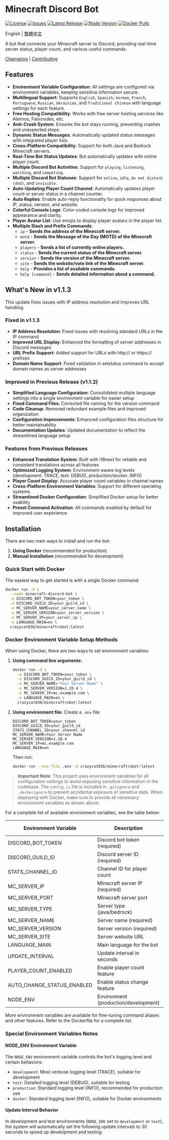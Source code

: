 # Minecraft Discord Bot

[![License](https://img.shields.io/github/license/crazycat836/minecraft-discord-bot?style=for-the-badge&color=5D6D7E)](LICENSE)
[![Issues](https://img.shields.io/github/issues/crazycat836/minecraft-discord-bot?style=for-the-badge&color=5D6D7E)](https://github.com/crazycat836/minecraft-discord-bot/issues)
[![Latest Release](https://img.shields.io/github/v/release/crazycat836/minecraft-discord-bot?style=for-the-badge&color=5D6D7E)](https://github.com/crazycat836/minecraft-discord-bot/releases)
[![Node Version](https://img.shields.io/node/v/minecraft-discord-bot?style=for-the-badge&color=5D6D7E)](package.json)
[![Docker Pulls](https://img.shields.io/docker/pulls/crazycat836/minecraftrobot?style=for-the-badge&color=5D6D7E)](https://hub.docker.com/r/crazycat836/minecraftrobot)

English | [繁體中文](README_zh-TW.md)

A bot that connects your Minecraft server to Discord, providing real-time server status, player count, and various useful commands.

[Changelog](CHANGELOG.md) | [Contributing](CONTRIBUTING.md)

## Features

- **Environment Variable Configuration**: All settings are configured via environment variables, keeping sensitive information secure.
- **Multilingual Support**: Supports `English`, `Spanish`, `German`, `French`, `Portuguese`, `Russian`, `Ukrainian`, and `Traditional Chinese` with language settings for each feature.
- **Free Hosting Compatibility**: Works with free server hosting services like Aternos, Falixnodes, etc.
- **Anti-Crash System**: Ensures the bot stays running, preventing crashes and unexpected stops.
- **Dynamic Status Messages**: Automatically updated status messages with integrated player lists.
- **Cross-Platform Compatibility**: Support for both Java and Bedrock Minecraft servers.
- **Real-Time Bot Status Updates**: Bot automatically updates with online player count.
- **Multiple Discord Bot Activities**: Support for `playing`, `listening`, `watching`, and `competing`.
- **Multiple Discord Bot Statuses**: Support for `online`, `idle`, `do not disturb (dnd)`, and `invisible`.
- **Auto-Updating Player Count Channel**: Automatically updates player count or server status in a channel counter.
- **Auto Replies**: Enable auto-reply functionality for quick responses about IP, status, version, and website.
- **Colorful Console Logs**: Color-coded console logs for improved appearance and clarity.
- **Player Avatar List**: Use emojis to display player avatars in the player list.
- **Multiple Slash and Prefix Commands**:
  - `ip` - **Sends the address of the Minecraft server.**
  - `motd` - **Sends the Message of the Day (MOTD) of the Minecraft server.**
  - `players` - **Sends a list of currently online players.**
  - `status` - **Sends the current status of the Minecraft server.**
  - `version` - **Sends the version of the Minecraft server.**
  - `site` - **Sends the website/vote link of the Minecraft server.**
  - `help` - **Provides a list of available commands.**
  - `help [command]` - **Sends detailed information about a command.**

## What's New in v1.1.3

This update fixes issues with IP address resolution and improves URL handling.

### Fixed in v1.1.3
- **IP Address Resolution**: Fixed issues with resolving standard URLs in the IP command
- **Improved URL Display**: Enhanced the formatting of server addresses in Discord messages
- **URL Prefix Support**: Added support for URLs with http:// or https:// prefixes
- **Domain Name Support**: Fixed validation in setstatus command to accept domain names as server addresses

### Improved in Previous Release (v1.1.2)
- **Simplified Language Configuration**: Consolidated multiple language settings into a single environment variable for easier setup
- **Fixed Command Files**: Corrected file naming for the version command
- **Code Cleanup**: Removed redundant example files and improved organization
- **Configuration Improvements**: Enhanced configuration files structure for better maintainability
- **Documentation Updates**: Updated documentation to reflect the streamlined language setup

### Features from Previous Releases
- **Enhanced Translation System**: Built with i18next for reliable and consistent translations across all features
- **Optimized Logging System**: Environment-aware log levels (development: TRACE, test: DEBUG, production/docker: INFO)
- **Player Count Display**: Accurate player count variables in channel names
- **Cross-Platform Environment Variables**: Support for different operating systems
- **Streamlined Docker Configuration**: Simplified Docker setup for better usability
- **Preset Command Activation**: All commands enabled by default for improved user experience

## Installation

There are two main ways to install and run the bot:

1. **Using Docker** (recommended for production)
2. **Manual Installation** (recommended for development)

### Quick Start with Docker

The easiest way to get started is with a single Docker command:

```bash
docker run -d \
  --name minecraft-discord-bot \
  -e DISCORD_BOT_TOKEN=your_token \
  -e DISCORD_GUILD_ID=your_guild_id \
  -e MC_SERVER_NAME=your_server_name \
  -e MC_SERVER_VERSION=your_server_version \
  -e MC_SERVER_IP=your_server_ip \
  -e LANGUAGE_MAIN=en \
  crazycat836/minecraftrobot:latest
```

### Docker Environment Variable Setup Methods

When using Docker, there are two ways to set environment variables:

1. **Using command line arguments:**
   ```bash
   docker run -d \
     -e DISCORD_BOT_TOKEN=your_token \
     -e DISCORD_GUILD_ID=your_guild_id \
     -e MC_SERVER_NAME="Your Server Name" \
     -e MC_SERVER_VERSION=1.20.4 \
     -e MC_SERVER_IP=mc.example.com \
     -e LANGUAGE_MAIN=en \
     crazycat836/minecraftrobot:latest
   ```

2. **Using environment file:**
   Create a `.env` file:
   ```env
   DISCORD_BOT_TOKEN=your_token
   DISCORD_GUILD_ID=your_guild_id
   STATS_CHANNEL_ID=your_channel_id
   MC_SERVER_NAME=Your Server Name
   MC_SERVER_VERSION=1.20.4
   MC_SERVER_IP=mc.example.com
   LANGUAGE_MAIN=en
   ```
   
   Then run:
   ```bash
   docker run --env-file .env -d crazycat836/minecraftrobot:latest
   ```

> **Important Note**: This project uses environment variables for all configuration settings to avoid exposing sensitive information in the codebase. The `config.js` file is included in `.gitignore` and `.dockerignore` to prevent accidental exposure of sensitive data. When deploying with Docker, make sure to provide all necessary environment variables as shown above.

For a complete list of available environment variables, see the table below:

| Environment Variable | Description | Default Value |
|----------------------|-------------|---------------|
| DISCORD_BOT_TOKEN | Discord bot token (required) | none |
| DISCORD_GUILD_ID | Discord server ID (required) | none |
| STATS_CHANNEL_ID | Channel ID for player count | none |
| MC_SERVER_IP | Minecraft server IP (required) | none |
| MC_SERVER_PORT | Minecraft server port | 25565 |
| MC_SERVER_TYPE | Server type (java/bedrock) | java |
| MC_SERVER_NAME | Server name (required) | none |
| MC_SERVER_VERSION | Server version (required) | none |
| MC_SERVER_SITE | Server website URL | "" |
| LANGUAGE_MAIN | Main language for the bot | zh-TW |
| UPDATE_INTERVAL | Update interval in seconds | 60 |
| PLAYER_COUNT_ENABLED | Enable player count feature | true |
| AUTO_CHANGE_STATUS_ENABLED | Enable status change feature | true |
| NODE_ENV | Environment (production/development) | production |

More environment variables are available for fine-tuning command aliases and other features. Refer to the Dockerfile for a complete list.

### Special Environment Variables Notes

#### NODE_ENV Environment Variable
The `NODE_ENV` environment variable controls the bot's logging level and certain behaviors:
- `development`: Most verbose logging level (TRACE), suitable for development
- `test`: Detailed logging level (DEBUG), suitable for testing
- `production`: Standard logging level (INFO), recommended for production use
- `docker`: Standard logging level (INFO), suitable for Docker environments

#### Update Interval Behavior
In development and test environments (`NODE_ENV` set to `development` or `test`), the system will automatically set the following update intervals to 30 seconds to speed up development and testing: